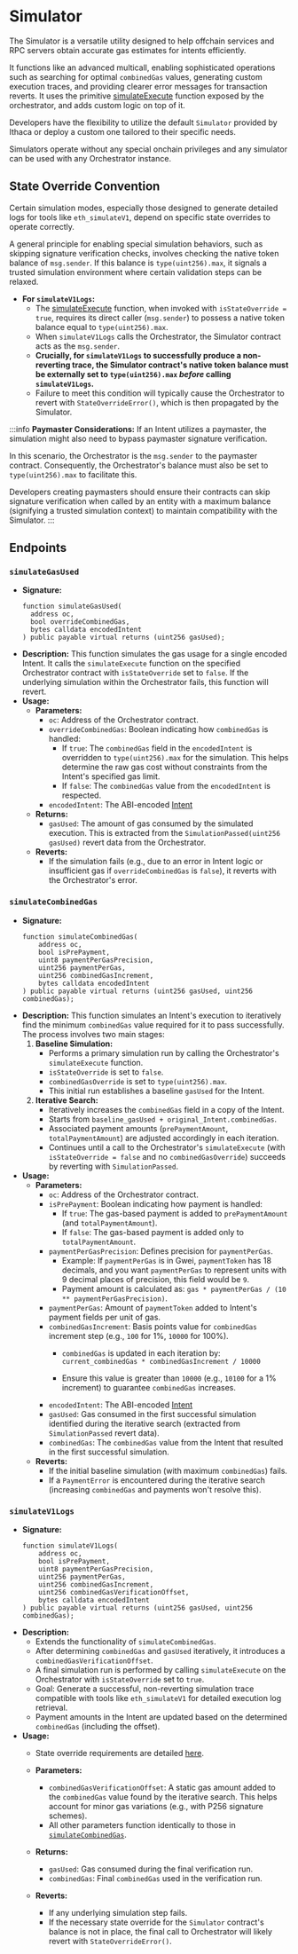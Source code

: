 # Simulator
The Simulator is a versatile utility designed to help offchain services and RPC servers obtain accurate gas estimates for intents efficiently. 

It functions like an advanced multicall, enabling sophisticated operations such as searching for optimal `combinedGas` values, generating custom execution traces, and providing clearer error messages for transaction reverts.
It uses the primitive [simulateExecute](/contracts/orchestrator#simulation) function exposed by the orchestrator, and adds custom logic on top of it.

Developers have the flexibility to utilize the default `Simulator` provided by Ithaca or deploy a custom one tailored to their specific needs. 

Simulators operate without any special onchain privileges and any simulator can be used with any Orchestrator instance.

## State Override Convention

Certain simulation modes, especially those designed to generate detailed logs for tools like `eth_simulateV1`, depend on specific state overrides to operate correctly.

A general principle for enabling special simulation behaviors, such as skipping signature verification checks, involves checking the native token balance of `msg.sender`. If this balance is `type(uint256).max`, it signals a trusted simulation environment where certain validation steps can be relaxed.

- **For `simulateV1Logs`:**
    - The [simulateExecute](/contracts/orchestrator#simulation) function, when invoked with `isStateOverride = true`, requires its direct caller (`msg.sender`) to possess a native token balance equal to `type(uint256).max`.
    - When `simulateV1Logs` calls the Orchestrator, the Simulator contract acts as the `msg.sender`.
    - **Crucially, for `simulateV1Logs` to successfully produce a non-reverting trace, the Simulator contract's native token balance must be externally set to `type(uint256).max` *before* calling `simulateV1Logs`.**
    - Failure to meet this condition will typically cause the Orchestrator to revert with `StateOverrideError()`, which is then propagated by the Simulator.

:::info
**Paymaster Considerations:**
If an Intent utilizes a paymaster, the simulation might also need to bypass paymaster signature verification.

In this scenario, the Orchestrator is the `msg.sender` to the paymaster contract. Consequently, the Orchestrator's balance must also be set to `type(uint256).max` to facilitate this.

Developers creating paymasters should ensure their contracts can skip signature verification when called by an entity with a maximum balance (signifying a trusted simulation context) to maintain compatibility with the Simulator.
:::


## Endpoints
### `simulateGasUsed`
- **Signature:**
  ```solidity
  function simulateGasUsed(
    address oc,
    bool overrideCombinedGas,
    bytes calldata encodedIntent
  ) public payable virtual returns (uint256 gasUsed);
  ```
- **Description:**
  This function simulates the gas usage for a single encoded Intent. It calls the `simulateExecute` function on the specified Orchestrator contract with `isStateOverride` set to `false`.
  If the underlying simulation within the Orchestrator fails, this function will revert.
- **Usage:**
  - **Parameters:**
    - `oc`: Address of the Orchestrator contract.
    - `overrideCombinedGas`: Boolean indicating how `combinedGas` is handled:
      - If `true`: The `combinedGas` field in the `encodedIntent` is overridden to `type(uint256).max` for the simulation. This helps determine the raw gas cost without constraints from the Intent's specified gas limit.
      - If `false`: The `combinedGas` value from the `encodedIntent` is respected.
    - `encodedIntent`: The ABI-encoded [Intent](/contracts/orchestrator#intents)
  - **Returns:**
    - `gasUsed`: The amount of gas consumed by the simulated execution. This is extracted from the `SimulationPassed(uint256 gasUsed)` revert data from the Orchestrator.
  - **Reverts:**
    - If the simulation fails (e.g., due to an error in Intent logic or insufficient gas if `overrideCombinedGas` is `false`), it reverts with the Orchestrator's error.

### `simulateCombinedGas`
- **Signature:**
  ```solidity
  function simulateCombinedGas(
      address oc,
      bool isPrePayment,
      uint8 paymentPerGasPrecision,
      uint256 paymentPerGas,
      uint256 combinedGasIncrement,
      bytes calldata encodedIntent
  ) public payable virtual returns (uint256 gasUsed, uint256 combinedGas);
  ```
- **Description:**
  This function simulates an Intent's execution to iteratively find the minimum `combinedGas` value required for it to pass successfully. The process involves two main stages:
  1.  **Baseline Simulation:** 
      - Performs a primary simulation run by calling the Orchestrator's `simulateExecute` function.
      - `isStateOverride` is set to `false`.
      - `combinedGasOverride` is set to `type(uint256).max`.
      - This initial run establishes a baseline `gasUsed` for the Intent.
  2.  **Iterative Search:**
      - Iteratively increases the `combinedGas` field in a copy of the Intent.
      - Starts from `baseline_gasUsed + original_Intent.combinedGas`.
      - Associated payment amounts (`prePaymentAmount`, `totalPaymentAmount`) are adjusted accordingly in each iteration.
      - Continues until a call to the Orchestrator's `simulateExecute` (with `isStateOverride = false` and no `combinedGasOverride`) succeeds by reverting with `SimulationPassed`.
- **Usage:**
  - **Parameters:**
    - `oc`: Address of the Orchestrator contract.
    - `isPrePayment`: Boolean indicating how payment is handled:
        - If `true`: The gas-based payment is added to `prePaymentAmount` (and `totalPaymentAmount`).
        - If `false`: The gas-based payment is added only to `totalPaymentAmount`.
    - `paymentPerGasPrecision`: Defines precision for `paymentPerGas`. 
        - Example: If `paymentPerGas` is in Gwei, `paymentToken` has 18 decimals, and you want `paymentPerGas` to represent units with 9 decimal places of precision, this field would be `9`.
        - Payment amount is calculated as: `gas * paymentPerGas / (10 ** paymentPerGasPrecision)`.
    - `paymentPerGas`: Amount of `paymentToken` added to Intent's payment fields per unit of gas.
    - `combinedGasIncrement`: Basis points value for `combinedGas` increment step (e.g., `100` for 1%, `10000` for 100%).
        - `combinedGas` is updated in each iteration by: `current_combinedGas * combinedGasIncrement / 10000`
        
        - Ensure this value is greater than `10000` (e.g., `10100` for a 1% increment) to guarantee `combinedGas` increases.
    - `encodedIntent`: The ABI-encoded [Intent](/contracts/orchestrator#intents)
    - `gasUsed`: Gas consumed in the first successful simulation identified during the iterative search (extracted from `SimulationPassed` revert data).
    - `combinedGas`: The `combinedGas` value from the Intent that resulted in the first successful simulation.
  - **Reverts:**
    - If the initial baseline simulation (with maximum `combinedGas`) fails.
    - If a `PaymentError` is encountered during the iterative search (increasing `combinedGas` and payments won't resolve this).

### `simulateV1Logs`
- **Signature:**
  ```solidity
  function simulateV1Logs(
      address oc,
      bool isPrePayment,
      uint8 paymentPerGasPrecision,
      uint256 paymentPerGas,
      uint256 combinedGasIncrement,
      uint256 combinedGasVerificationOffset,
      bytes calldata encodedIntent
  ) public payable virtual returns (uint256 gasUsed, uint256 combinedGas);
  ```
- **Description:**
  - Extends the functionality of `simulateCombinedGas`.
  - After determining `combinedGas` and `gasUsed` iteratively, it introduces a `combinedGasVerificationOffset`.
  - A final simulation run is performed by calling `simulateExecute` on the Orchestrator with `isStateOverride` set to `true`.
  - Goal: Generate a successful, non-reverting simulation trace compatible with tools like `eth_simulateV1` for detailed execution log retrieval.
  - Payment amounts in the Intent are updated based on the determined `combinedGas` (including the offset).
- **Usage:**
  - State override requirements are detailed [here](#state-override-convention).
  - **Parameters:**
    - `combinedGasVerificationOffset`: A static gas amount added to the `combinedGas` value found by the iterative search. This helps account for minor gas variations (e.g., with P256 signature schemes).
    - All other parameters function identically to those in [`simulateCombinedGas`](#simulatecombinedgas).

  - **Returns:**
    - `gasUsed`: Gas consumed during the final verification run.
    - `combinedGas`: Final `combinedGas` used in the verification run.
  - **Reverts:**
    - If any underlying simulation step fails.
    - If the necessary state override for the `Simulator` contract's balance is not in place, the final call to Orchestrator will likely revert with `StateOverrideError()`.





